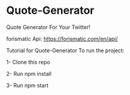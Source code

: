 # Quote-Generator
Quote Generator For Your Twitter!

forismatic Api: https://forismatic.com/en/api/

Tutorial for Quote-Generator To run the project:

1- Clone this repo

2- Run npm install

3- Run npm start
